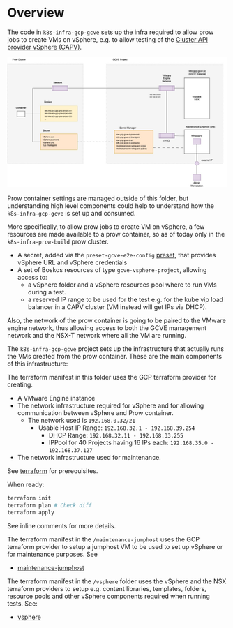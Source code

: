 # Overview

The code in `k8s-infra-gcp-gcve` sets up the infra required to allow prow jobs to create VMs on vSphere, e.g. to allow testing  of the [Cluster API provider vSphere (CAPV)](https://github.com/kubernetes-sigs/cluster-api-provider-vsphere).

![Overview](./docs/images/overview.jpg)

Prow container settings are managed outside of this folder, but understanding high level components could
help to understand how the `k8s-infra-gcp-gcve` is set up and consumed.

More specifically, to allow prow jobs to create VM on vSphere, a few resources are made available to a prow container, so as of today only in the `k8s-infra-prow-build` prow cluster.

- A secret, added via the `preset-gcve-e2e-config` [preset](https://github.com/kubernetes/test-infra/blob/master/config/jobs/kubernetes-sigs/cluster-api-provider-vsphere/cluster-api-provider-vsphere-presets.yaml), that provides vSphere URL and vSphere credentials
- A set of Boskos resources of type `gcve-vsphere-project`, allowing access to:
    - a vSphere folder and a vSphere resources pool where to run VMs during a test.
    - a reserved IP range to be used for the test e.g. for the kube vip load balancer in a CAPV cluster (VM instead will get IPs via DHCP).

Also, the network of the prow container is going to be paired to the VMware engine network, thus
allowing access to both the GCVE management network and the NSX-T network where all the VM are running.

The `k8s-infra-gcp-gcve` project sets up the infrastructure that actually runs the VMs created from the prow container. 
These are the main components of this infrastructure:

The terraform manifest in this folder uses the GCP terraform provider for creating.
- A VMware Engine instance
- The network infrastructure required for vSphere and for allowing communication between vSphere and Prow container.
    -  The network used is `192.168.0.32/21`
        - Usable Host IP Range:	`192.168.32.1 - 192.168.39.254`
            - DHCP Range: `192.168.32.11 - 192.168.33.255`
            - IPPool for 40 Projects having 16 IPs each: `192.168.35.0 - 192.168.37.127`
- The network infrastructure used for maintenance.

See [terraform](../docs/terraform.md) for prerequisites.

When ready:

```sh
terraform init
terraform plan # Check diff
terraform apply
```

See inline comments for more details.

The terraform manifest in the `/maintenance-jumphost` uses the GCP terraform provider to setup a jumphost VM to be used to set up vSphere or for maintenance purposes. See
- [maintenance-jumphost](./maintenance-jumphost/README.md)

The terraform manifest in the `/vsphere` folder uses the vSphere and the NSX terraform providers to setup e.g. content libraries, templates, folders, 
resource pools and other vSphere components required when running tests. See:
- [vsphere](./vsphere/README.md)
